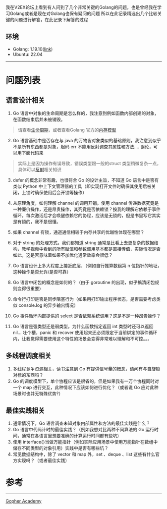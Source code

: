我在V2EX论坛上看到有人问到了几个非常关键的Golang的问题，也是曾经我在学习Golang或者是现在对Golang也保有疑问的问题
所以在此记录精选出几个比较关键的问题进行解答，在此记录下解答的过程

## 环境
* Golang: 1.19.10([link](https://github.com/golang/go/archive/refs/tags/go1.19.10.zip))
* Ubuntu: 22.04

---

# 问题列表

## 语言设计相关
1. Go 语言中对象的生命周期是怎么样的，我注意到例如函数内部创建的对象，在函数结束后并未被销毁。

> 请查看[生命周期](./Live%20Cycle.md)，或者查看Golang 官方的[内存模型](https://go.dev/ref/mem)

2. Go 语言基础中是否存在与 java 的万物皆对象类似的基础原则，我注意到似乎不是所有东西都是对象，起码 err 不能用反射调查其属性和方法....
误论，可以用下面代码来

> 实际上是因为操作有误导致，错误类型跟一般的struct 类型稍微复杂一点，具体可以[反射](./Reflect.md)相关知识

3. defer 的概念非常有趣，也很符合 Go 的设计主旨，不知道 Go 语言中是否有类似 Python 中上下文管理器的工具（即实现打开文件时确保其使用后被关闭，上锁时确保使用后会开锁等操作）



4. 从原理角度，如何理解 channel 的调用开销。使用 channel 传递数据究竟是一种廉价操作，还是昂贵操作，其究竟是否依赖锁？按我的理解它依赖于事件循环，每次激活后才会唤醒依赖它的协程，应该是无锁的，但是书里写它其实是有锁的，我不是很懂。
5. 如果 channel 有锁，通道通信相较于内存共享的优越性体现在哪里？
6. 对于 string 的处理方式。我们都知道 string 通常是比看上去更复杂的数据结构，教学视频中看到的所有赋值和参数调用基本都是直接传值，实际情况是否如此，这是否意味着如果不加优化通常效率会很低？
7. Go 语言设计上多大程度上接近底层，（例如自行推算数组第 n 位指针的地址，这种操作是否允许/是否可靠）
8. Go 语言中闭包的概念是如何的？（由于 goroutine 的出现，似乎搞清闭包规则变得很重要）
9. 命令行打印是否是同步阻塞行为（如果用打印输出程序状态，是否需要考虑类似 console.log 的异步输出情况）
10. Go 事件循环内部提供的 select 是否依赖系统调用？这是不是一种昂贵操作？
11. Go 语言是强类型还是弱类型，为什么函数指定返回 int 类型时还可以返回 nil...
吐个槽，panic 和 recover 使用起来还必须限定于当前绑定的事件循环内，让我觉得需要使用这个特性的场景会变得非常难以理解和不可控。。。

## 多线程调度相关

1. 多线程竞争资源相关，读书注意到 Go 有提供信号量的概念，请问有与自旋锁对标的东西吗？
2. Go 的调度模型下，单个协程应该是很省的，但是如果我有一万个协程同时对一个 map 进行交互，此种情况下应该如何进行优化？（或者说 Go 应对此种场景时也并无特殊优势?）

## 最佳实践相关
1. 通常情况下，Go 语言调查未知对象内部属性和方法的最佳实践是什么？
2. Go 语言中代码计时的最佳实践？（例如我想对比两种不同算法的 Go 运行时间，通常在各语言里想要准确的计算运行时间都有些坑）
3. 使用 interface{}当做万能指针（例如实际应用场景中使用万能指针在数组中储存不同类型的对象引用）实践中是否有哪些坑？
4. 常见数据结构中，除了 vector 和 map 外，set 、deque 、list 这些有什么官方实现吗？（或者最佳实践）




# 参考
---

[Gopher Academy](https://www.youtube.com/@GopherAcademy/videos)